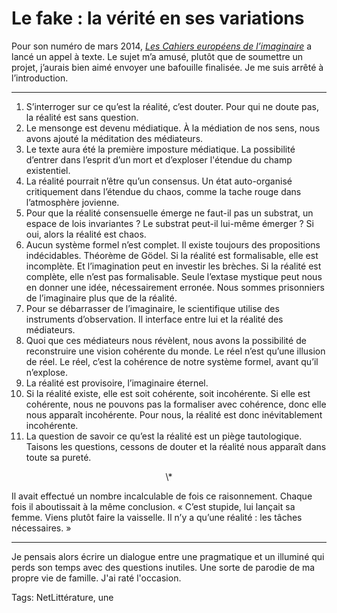 # Le fake : la vérité en ses variations

Pour son numéro de mars 2014, [*Les Cahiers européens de l’imaginaire*](http://www.lescahiers.eu/blog/appel-a-contribution-cei6-le-fake.html#cei6en) a lancé un appel à texte. Le sujet m’a amusé, plutôt que de soumettre un projet, j’aurais bien aimé envoyer une bafouille finalisée. Je me suis arrêté à l’introduction.

---

1. S’interroger sur ce qu’est la réalité, c’est douter. Pour qui ne doute pas, la réalité est sans question.
2. Le mensonge est devenu médiatique. À la médiation de nos sens, nous avons ajouté la méditation des médiateurs.
3. Le texte aura été la première imposture médiatique. La possibilité d’entrer dans l’esprit d’un mort et d’exploser l'étendue du champ existentiel.
4. La réalité pourrait n’être qu’un consensus. Un état auto-organisé critiquement dans l’étendue du chaos, comme la tache rouge dans l’atmosphère jovienne.
5. Pour que la réalité consensuelle émerge ne faut-il pas un substrat, un espace de lois invariantes ? Le substrat peut-il lui-même émerger ? Si oui, alors la réalité est chaos.
6. Aucun système formel n’est complet. Il existe toujours des propositions indécidables. Théorème de Gödel. Si la réalité est formalisable, elle est incomplète. Et l’imagination peut en investir les brèches. Si la réalité est complète, elle n’est pas formalisable. Seule l’extase mystique peut nous en donner une idée, nécessairement erronée. Nous sommes prisonniers de l’imaginaire plus que de la réalité.
7. Pour se débarrasser de l’imaginaire, le scientifique utilise des instruments d’observation. Il interface entre lui et la réalité des médiateurs.
8. Quoi que ces médiateurs nous révèlent, nous avons la possibilité de reconstruire une vision cohérente du monde. Le réel n’est qu’une illusion de réel. Le réel, c’est la cohérence de notre système formel, avant qu’il n’explose.
9. La réalité est provisoire, l’imaginaire éternel.
10. Si la réalité existe, elle est soit cohérente, soit incohérente. Si elle est cohérente, nous ne pouvons pas la formaliser avec cohérence, donc elle nous apparaît incohérente. Pour nous, la réalité est donc inévitablement incohérente.
11. La question de savoir ce qu’est la réalité est un piège tautologique. Taisons les questions, cessons de douter et la réalité nous apparaît dans toute sa pureté.

<center>\*</center>

Il avait effectué un nombre incalculable de fois ce raisonnement. Chaque fois il aboutissait à la même conclusion. « C’est stupide, lui lançait sa femme. Viens plutôt faire la vaisselle. Il n’y a qu’une réalité : les tâches nécessaires. »

---

Je pensais alors écrire un dialogue entre une pragmatique et un illuminé qui perds son temps avec des questions inutiles. Une sorte de parodie de ma propre vie de famille. J'ai raté l'occasion.

Tags: NetLittérature, une